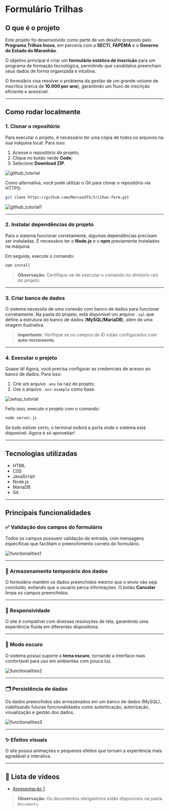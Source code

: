 # Formulário Trilhas

## O que é o projeto

Este projeto foi desenvolvido como parte de um desafio proposto pelo **Programa Trilhas Inova**, em parceria com a **SECTI**, **FAPEMA** e o **Governo do Estado do Maranhão**.

O objetivo principal é criar um **formulário estático de inscrição** para um programa de formação tecnológica, permitindo que candidatos preencham seus dados de forma organizada e intuitiva.

O formulário visa resolver o problema da gestão de um grande volume de inscritos (cerca de **10.000 por ano**), garantindo um fluxo de inscrição eficiente e acessível.

---

## Como rodar localmente

### 1. Clonar o repositório

Para executar o projeto, é necessário ter uma cópia de todos os arquivos na sua máquina local. Para isso:

1. Acesse o repositório do projeto;
2. Clique no botão verde **Code**;
3. Selecione **Download ZIP**.

![github_tutorial](https://github.com/user-attachments/assets/da7b1758-f50d-449a-b767-a36de26f8adf)

Como alternativa, você pode utilizar o Git para clonar o repositório via HTTPS:

```bash
git clone https://github.com/MarcosGTS/trilhas-form.git
```

![github_tutorial1](https://github.com/user-attachments/assets/43dad97c-e471-461c-9055-6462137c23a8)

---

### 2. Instalar dependências do projeto

Para o sistema funcionar corretamente, algumas dependências precisam ser instaladas. É necessário ter o **Node.js** e o **npm** previamente instalados na máquina.

Em seguida, execute o comando:

```bash
npm install
```

> **Observação:** Certifique-se de executar o comando no diretório raiz do projeto.

---

### 3. Criar banco de dados

O sistema necessita de uma conexão com banco de dados para funcionar corretamente. Na pasta do projeto, está disponível um arquivo `.sql` que define a estrutura do banco de dados (**MySQL/MariaDB**), além de uma imagem ilustrativa.

> **Importante:** Verifique se os campos de ID estão configurados com **auto-incremento**.

---

### 4. Executar o projeto

Quase lá! Agora, você precisa configurar as credenciais de acesso ao banco de dados. Para isso:

1. Crie um arquivo `.env` na raiz do projeto;
2. Use o arquivo `.env.example` como base.

![setup_tutorial](https://github.com/user-attachments/assets/982a5373-690f-40b8-a282-7ed3ae5be4c0)

Feito isso, execute o projeto com o comando:

```bash
node server.js
```

Se tudo estiver certo, o terminal exibirá a porta onde o sistema está disponível. Agora é só aproveitar!

---

## Tecnologias utilizadas

- HTML  
- CSS  
- JavaScript  
- Node.js  
- MariaDB  
- Git  

---

## Principais funcionalidades

### ✅ Validação dos campos do formulário

Todos os campos possuem validação de entrada, com mensagens específicas que facilitam o preenchimento correto do formulário.

![functionalities1](https://github.com/user-attachments/assets/ebb7c52d-2068-4418-b371-0d4a2ab83b09)

---

### 💾 Armazenamento temporário dos dados

O formulário mantém os dados preenchidos mesmo que o envio não seja concluído, evitando que o usuário perca informações. O botão **Cancelar** limpa os campos preenchidos.

---

### 📱 Responsividade

O site é compatível com diversas resoluções de tela, garantindo uma experiência fluida em diferentes dispositivos.

---

### 🌙 Modo escuro

O sistema possui suporte a **tema escuro**, tornando a interface mais confortável para uso em ambientes com pouca luz.

![functionalities2](https://github.com/user-attachments/assets/166acd0d-d46d-4d3d-bc6c-d4c043728b54)

---

### 🗂️ Persistência de dados

Os dados preenchidos são armazenados em um banco de dados (MySQL), viabilizando futuras funcionalidades como autenticação, autorização, visualização e gestão dos dados.

![functionalities3](https://github.com/user-attachments/assets/93e5c9e7-61a2-48dc-b2e8-5e7caeb56511)

---

### ✨ Efeitos visuais

O site possui animações e pequenos efeitos que tornam a experiência mais agradável e interativa.

---

## 🎥 Lista de vídeos

- [Apresentação 1](https://drive.google.com/file/d/1p6mRJ1Y5g6twMDGgjz8j99cxkSlytLfn/view?usp=sharing)


> **Observação:** Os documentos obrigatórios estão disponíveis na pasta `Documents`.

